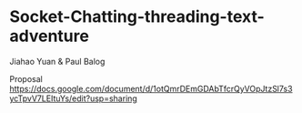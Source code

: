 # Socket-Chatting-threading-text-adventure

Jiahao Yuan & Paul Balog

Proposal
https://docs.google.com/document/d/1otQmrDEmGDAbTfcrQyVOpJtzSl7s3ycTpvV7LEItuYs/edit?usp=sharing

